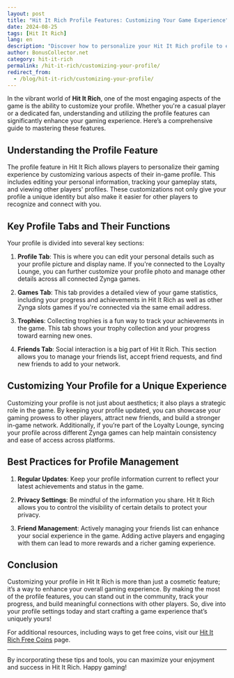 ```yaml
---
layout: post
title: "Hit It Rich Profile Features: Customizing Your Game Experience"
date: 2024-08-25
tags: [Hit It Rich]
lang: en
description: "Discover how to personalize your Hit It Rich profile to enhance your gaming experience."
author: BonusCollector.net
category: hit-it-rich
permalink: /hit-it-rich/customizing-your-profile/
redirect_from:
  - /blog/hit-it-rich/customizing-your-profile/
---
```


In the vibrant world of **Hit It Rich**, one of the most engaging aspects of the game is the ability to customize your profile. Whether you're a casual player or a dedicated fan, understanding and utilizing the profile features can significantly enhance your gaming experience. Here’s a comprehensive guide to mastering these features.

## Understanding the Profile Feature

The profile feature in Hit It Rich allows players to personalize their gaming experience by customizing various aspects of their in-game profile. This includes editing your personal information, tracking your gameplay stats, and viewing other players' profiles. These customizations not only give your profile a unique identity but also make it easier for other players to recognize and connect with you.

## Key Profile Tabs and Their Functions

Your profile is divided into several key sections:

1. **Profile Tab**: This is where you can edit your personal details such as your profile picture and display name. If you're connected to the Loyalty Lounge, you can further customize your profile photo and manage other details across all connected Zynga games.

2. **Games Tab**: This tab provides a detailed view of your game statistics, including your progress and achievements in Hit It Rich as well as other Zynga slots games if you're connected via the same email address.

3. **Trophies**: Collecting trophies is a fun way to track your achievements in the game. This tab shows your trophy collection and your progress toward earning new ones.

4. **Friends Tab**: Social interaction is a big part of Hit It Rich. This section allows you to manage your friends list, accept friend requests, and find new friends to add to your network.

## Customizing Your Profile for a Unique Experience

Customizing your profile is not just about aesthetics; it also plays a strategic role in the game. By keeping your profile updated, you can showcase your gaming prowess to other players, attract new friends, and build a stronger in-game network. Additionally, if you’re part of the Loyalty Lounge, syncing your profile across different Zynga games can help maintain consistency and ease of access across platforms.

## Best Practices for Profile Management

1. **Regular Updates**: Keep your profile information current to reflect your latest achievements and status in the game.
   
2. **Privacy Settings**: Be mindful of the information you share. Hit It Rich allows you to control the visibility of certain details to protect your privacy.

3. **Friend Management**: Actively managing your friends list can enhance your social experience in the game. Adding active players and engaging with them can lead to more rewards and a richer gaming experience.

## Conclusion

Customizing your profile in Hit It Rich is more than just a cosmetic feature; it’s a way to enhance your overall gaming experience. By making the most of the profile features, you can stand out in the community, track your progress, and build meaningful connections with other players. So, dive into your profile settings today and start crafting a game experience that’s uniquely yours!

For additional resources, including ways to get free coins, visit our [Hit It Rich Free Coins](https://bonuscollector.net/hit-it-rich-free-coins/) page.

---

By incorporating these tips and tools, you can maximize your enjoyment and success in Hit It Rich. Happy gaming!
